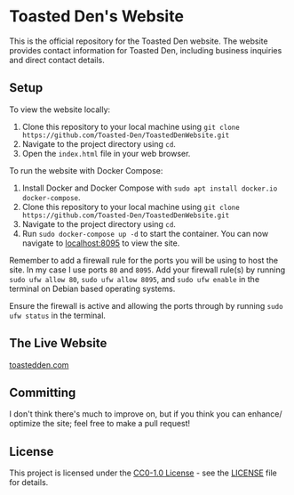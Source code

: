 # Toasted Den's Website

This is the official repository for the Toasted Den website. The website provides contact information for Toasted Den, including business inquiries and direct contact details.

## Setup

To view the website locally:

1. Clone this repository to your local machine using `git clone https://github.com/Toasted-Den/ToastedDenWebsite.git`
2. Navigate to the project directory using `cd`.
3. Open the `index.html` file in your web browser.

To run the website with Docker Compose:

1. Install Docker and Docker Compose with `sudo apt install docker.io docker-compose`.
2. Clone this repository to your local machine using `git clone https://github.com/Toasted-Den/ToastedDenWebsite.git`
3. Navigate to the project directory using `cd`.
4. Run `sudo docker-compose up -d` to start the container. You can now navigate to [localhost:8095](http://localhost:8095) to view the site.

Remember to add a firewall rule for the ports you will be using to host the site. In my case I use ports `80` and `8095`. Add your firewall rule(s) by running `sudo ufw allow 80`, `sudo ufw allow 8095`, and `sudo ufw enable` in the terminal on Debian based operating systems.

Ensure the firewall is active and allowing the ports through by running `sudo ufw status` in the terminal.

## The Live Website

[toastedden.com](https://toastedden.com)

## Committing
I don't think there's much to improve on, but if you think you can enhance/ optimize the site; feel free to make a pull request!

## License

This project is licensed under the [CC0-1.0 License](LICENSE) - see the [LICENSE](LICENSE) file for details.
